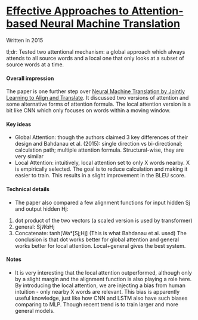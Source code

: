 # [Effective Approaches to Attention-based Neural Machine Translation](https://arxiv.org/pdf/1508.04025.pdf)

Written in 2015

tl;dr: Tested two attentional mechanism: a global approach which always attends to all source words and a local one that only looks at a subset of source words at a time.

#### Overall impression
The paper is one further step over [Neural Machine Translation by Jointly Learning to Align and Translate](https://arxiv.org/abs/1409.0473). It discussed two versions of attention and some alternative forms of attention formula. The local attention version is a bit like CNN which only focuses on words within a moving window.

#### Key ideas
- Global Attention: though the authors claimed 3 key differences of their design and Bahdanau et al. (2015): single direction vs bi-directional; calculation path; multiple attention formula. Structural-wise, they are very similar
- Local Attention: intuitively, local attention set to only X words nearby. X is empirically selected. The goal is to reduce calculation and making it easier to train. This results in a slight improvement in the BLEU score.


#### Technical details
- The paper also compared a few alignment functions for input hidden Sj and output hidden Hj: 
1. dot product of the two vectors (a scaled version is used by transformer)
2. general: Sj*Wa*Hj
3. Concatenate: tanh(Wa*[Sj;Hj] (This is what Bahdanau et al. used)
The conclusion is that dot works better for global attention and general works better for local attention. Local+general gives the best system.


#### Notes
- It is very interesting that the local attention outperformed, although only by a slight margin and the alignment function is also playing a role here. By introducing the local attention, we are injecting a bias from human intuition - only nearby X words are relevant. This bias is apparently useful knowledge, just like how CNN and LSTM also have such biases comparing to MLP. Though recent trend is to train larger and more general models. 
